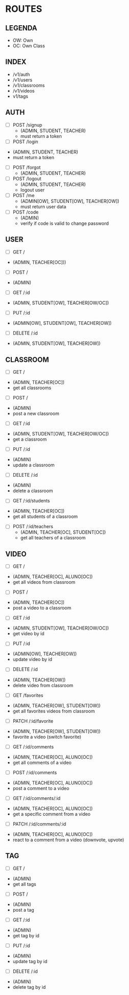 # ROUTES

## LEGENDA
- OW: Own
- OC: Own Class

## INDEX
- /v1/auth
- /v1/users
- /v1/classrooms
- /v1/videos
- v1/tags

## AUTH
- [ ] POST /signup
  - (ADMIN, STUDENT, TEACHER)
  - must return a token
- [ ]  POST /login
  - (ADMIN, STUDENT, TEACHER)
  - must return a token
- [ ] POST /forgot
  - (ADMIN, STUDENT, TEACHER)
- [ ] POST /logout
  - (ADMIN, STUDENT, TEACHER)
  - logout user
- [ ] POST /me
  - (ADMIN[OW], STUDENT[OW], TEACHER[OW])
  - must return user data
- [ ] POST /code
  - (ADMIN)
  - verify if code is valid to change password

## USER
- [ ]  GET /
  - (ADMIN, TEACHER[OC]))
- [ ]  POST /
  - (ADMIN)
- [ ]  GET /:id
  - (ADMIN, STUDENT[OW], TEACHER[OW/OC])
- [ ]  PUT /:id
  - (ADMIN[OW], STUDENT[OW], TEACHER[OW])
- [ ]  DELETE /:id
  - (ADMIN, STUDENT[OW], TEACHER[OW])

## CLASSROOM
- [ ]  GET /
  - (ADMIN, TEACHER[OC])
  - get all classrooms
- [ ]  POST /
  - (ADMIN)
  - post a new classroom
- [ ]  GET /:id
  - (ADMIN, STUDENT[OW], TEACHER[OW/OC])
  - get a classroom
- [ ]  PUT /:id
  - (ADMIN)
  - update a classroom
- [ ]  DELETE /:id
  - (ADMIN)
  - delete a classroom
- [ ]  GET /:id/students
  - (ADMIN, TEACHER[OC])
  - get all students of a classroom
- [ ] POST /:id/teachers
  - (ADMIN, TEACHER[OC], STUDENT[OC])
  - get all teachers of a classroom

## VIDEO
- [ ]  GET /
  - (ADMIN, TEACHER[OC], ALUNO[OC])
  - get all videos from classroom
- [ ]  POST /
  - (ADMIN, TEACHER[OC])
  - post a video to a classroom
- [ ]  GET /:id
  - (ADMIN, STUDENT[OW], TEACHER[OW/OC])
  - get video by id
- [ ]  PUT /:id
  - (ADMIN[OW], TEACHER[OW])
  - update video by id
- [ ]  DELETE /:id
  - (ADMIN, TEACHER[OW])
  - delete video from classroom
- [ ]  GET /favorites
  - (ADMIN, TEACHER[OW], STUDENT[OW])
  - get all favorites videos from classroom
- [ ]  PATCH /:id/favorite
  - (ADMIN, TEACHER[OW], STUDENT[OW])
  - favorite a video (switch favorite)
- [ ]  GET /:id/comments
  - (ADMIN, TEACHER[OC], ALUNO[OC])
  - get all comments of a video
- [ ]  POST /:id/comments
  - (ADMIN, TEACHER[OC], ALUNO[OC])
  - post a comment to a video
- [ ]  GET /:id/comments/:id
  - (ADMIN, TEACHER[OC], ALUNO[OC])
  - get a specific comment from a video
- [ ]  PATCH /:id/comments/:id
  - (ADMIN, TEACHER[OC], ALUNO[OC])
  - react to a comment from a video (downvote, upvote)

## TAG
- [ ]  GET /
  - (ADMIN)
  - get all tags
- [ ]  POST /
  - (ADMIN)
  - post a tag
- [ ]  GET /:id
  - (ADMIN)
  - get tag by id
- [ ]  PUT /:id
  - (ADMIN)
  - update tag by id
- [ ]  DELETE /:id
  - (ADMIN)
  - delete tag by id